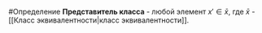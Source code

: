 #Определение 
**Представитель класса** - любой элемент $x' \in \bar x$, где $\bar x$ - [[Класс эквивалентности|класс эквивалентности]].